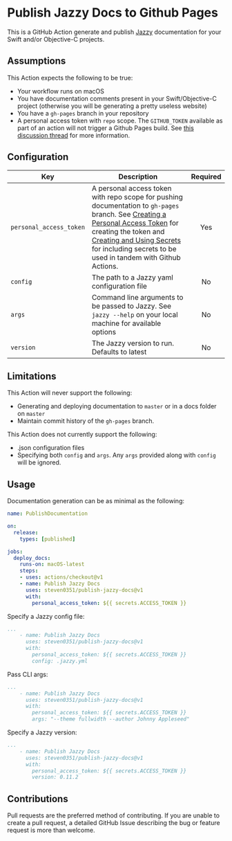 # Publish Jazzy Docs to Github Pages
This is a GitHub Action generate and publish [Jazzy](https://github.com/realm/jazzy/) documentation for your Swift and/or Objective-C projects.

## Assumptions
This Action expects the following to be true:
* Your workflow runs on macOS
* You have documentation comments present in your Swift/Objective-C project (otherwise you will be generating a pretty useless website)
* You have a `gh-pages` branch in your repository
* A personal access token with `repo` scope. The `GITHUB_TOKEN` available as part of an action will not trigger a Github Pages build. See [this discussion thread](https://github.community/t5/GitHub-Actions/Github-action-not-triggering-gh-pages-upon-push/td-p/26869) for more information.

## Configuration
|Key|Description|Required|
|---|---|:---:|
| `personal_access_token` | A personal access token with repo scope for pushing documentation to `gh-pages` branch. See [Creating a Personal Access Token](https://help.github.com/en/enterprise/2.17/user/authenticating-to-github/creating-a-personal-access-token-for-the-command-line) for creating the token and [Creating and Using Secrets](https://help.github.com/en/github/automating-your-workflow-with-github-actions/virtual-environments-for-github-actions#creating-and-using-secrets-encrypted-variables) for including secrets to be used in tandem with Github Actions. | Yes |
| `config` | The path to a Jazzy yaml configuration file| No |
| `args` | Command line arguments to be passed to Jazzy. See `jazzy --help` on your local machine for available options| No |
| `version` | The Jazzy version to run. Defaults to latest | No

## Limitations
This Action will never support the following:
* Generating and deploying documentation to `master` or in a docs folder on `master`
* Maintain commit history of the `gh-pages` branch.

This Action does not currently support the following:
* .json configuration files
* Specifying both `config` and `args`. Any `args` provided along with `config` will be ignored.

## Usage
Documentation generation can be as minimal as the following:
```yaml
name: PublishDocumentation

on: 
  release:
    types: [published]

jobs:
  deploy_docs:
    runs-on: macOS-latest
    steps:
    - uses: actions/checkout@v1
    - name: Publish Jazzy Docs
      uses: steven0351/publish-jazzy-docs@v1
      with:
        personal_access_token: ${{ secrets.ACCESS_TOKEN }}
```

Specify a Jazzy config file:
```yaml
...
    - name: Publish Jazzy Docs
      uses: steven0351/publish-jazzy-docs@v1
      with:
        personal_access_token: ${{ secrets.ACCESS_TOKEN }}
        config: .jazzy.yml
```

Pass CLI args:
```yaml
...
    - name: Publish Jazzy Docs
      uses: steven0351/publish-jazzy-docs@v1
      with:
        personal_access_token: ${{ secrets.ACCESS_TOKEN }}
        args: "--theme fullwidth --author Johnny Appleseed"
```

Specify a Jazzy version:
```yaml
...
    - name: Publish Jazzy Docs
      uses: steven0351/publish-jazzy-docs@v1
      with:
        personal_access_token: ${{ secrets.ACCESS_TOKEN }}
        version: 0.11.2
```

## Contributions
Pull requests are the preferred method of contributing. If you are unable to create a pull request, a detailed GitHub Issue describing the bug or feature request is more than welcome.